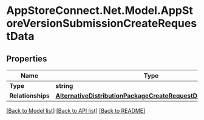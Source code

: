 # AppStoreConnect.Net.Model.AppStoreVersionSubmissionCreateRequestData

## Properties

Name | Type | Description | Notes
------------ | ------------- | ------------- | -------------
**Type** | **string** |  | 
**Relationships** | [**AlternativeDistributionPackageCreateRequestDataRelationships**](AlternativeDistributionPackageCreateRequestDataRelationships.md) |  | 

[[Back to Model list]](../README.md#documentation-for-models) [[Back to API list]](../README.md#documentation-for-api-endpoints) [[Back to README]](../README.md)

